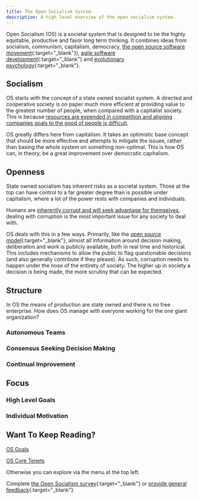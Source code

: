```yaml
---
title: The Open Socialism System
description: A high level overview of the open socialism system.
---
```


Open Socialism (OS) is a societal system that is designed to be the highly equitable, productive and favor long term thinking. It combines ideas from socialism, communism, capitalism, democracy, [the open source software movement](https://en.wikipedia.org/wiki/Open-source_movement){:target="_blank"}), [agile software development](https://en.wikipedia.org/wiki/Agile_software_development){:target="_blank"} and [evolutionary psychology](https://en.wikipedia.org/wiki/Evolutionary_psychology){:target="_blank"}.

## Socialism

OS starts with the concept of a state owned socialist system. A directed and cooperative society is on paper much more efficient at providing value to the greatest number of people, when compared with a capitalist society. This is because [resources are expended in competition and aligning companies goals to the good of people is difficult](arguments/the-free-market-is-inefficient).

OS greatly differs here from capitalism. It takes an optimistic base concept that should be more effective and attempts to mitigate the issues, rather than basing the whole system on something non-optimal. This is how OS can, in theory, be a great improvement over democratic capitalism.

## Openness

State owned socialism has inherent risks as a societal system. Those at the top can have control to a far greater degree than is possible under capitalism, where a lot of the power rests with companies and individuals.

Humans are [inherently corrupt and will seek advantage for themselves](arguments/normal-human-corruption), dealing with corruption is the most important issue for any society to deal with.

OS deals with this in a few ways. Primarily, like the [open source model](https://en.wikipedia.org/wiki/Open-source_model){:target="_blank"}, almost all information around decision making, deliberation and work is publicly available, both in real time and historical. This includes mechanisms to allow the public to flag questionable decisions (and also generally contribute if they please). As such, corruption needs to happen under the nose of the entirety of society. The higher up in society a decision is being made, the more scrutiny that can be expected.

## Structure

In OS the means of production are state owned and there is no free enterprise. How does OS manage with everyone working for the one giant organization?

### Autonomous Teams

### Consensus Seeking Decision Making

### Continual Improvement

## Focus

### High Level Goals

### Individual Motivation


## Want To Keep Reading?

[OS Goals](goals)

[OS Core Tenets](core-tenets)

Otherwise you can explore via the menu at the top left.

Complete [the Open Socialism survey](https://docs.google.com/forms/d/e/1FAIpQLSfE_MH5VYb82YSmVgENdMArXByNpOG4tb0i8J0t4ccjMtawgg/viewform){:target="_blank"} or [provide general feedback](https://docs.google.com/forms/d/1FFv6d9JLqP23ZSKLjj63bPuzKtl6VaSRxqDM4VdFYdg/viewform){:target="_blank"}
